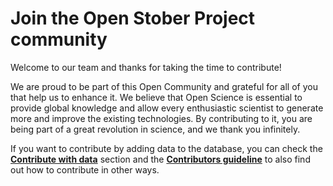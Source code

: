 # Join the Open Stober Project community

Welcome to our team and thanks for taking the time to contribute!

We are proud to be part of this Open Community and grateful for all of you that help us to enhance it. We believe that Open Science is essential to provide global knowledge and allow every enthusiastic scientist to generate more and improve the existing technologies. By contributing to it, you are being part of a great revolution in science, and we thank you infinitely.

If you want to contribute by adding data to the database, you can check the [**Contribute with data**](https://open-nanosystems.github.io/open-stober-project/contribute/why.html) section and the [**Contributors guideline**](https://open-nanosystems.github.io/open-stober-project/about/collaborate-project.html) to also find out how to contribute in other ways.
